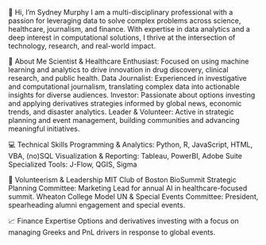 👋 Hi, I’m Sydney Murphy
I am a multi-disciplinary professional with a passion for leveraging data to solve complex problems across science, healthcare, journalism, and finance. With expertise in data analytics and a deep interest in computational solutions, I thrive at the intersection of technology, research, and real-world impact.

🔬 About Me
Scientist & Healthcare Enthusiast: Focused on using machine learning and analytics to drive innovation in drug discovery, clinical research, and public health.
Data Journalist: Experienced in investigative and computational journalism, translating complex data into actionable insights for diverse audiences.
Investor: Passionate about options investing and applying derivatives strategies informed by global news, economic trends, and disaster analytics.
Leader & Volunteer: Active in strategic planning and event management, building communities and advancing meaningful initiatives.

💻 Technical Skills
Programming & Analytics: Python, R, JavaScript, HTML, VBA, (no)SQL
Visualization & Reporting: Tableau, PowerBI, Adobe Suite
Specialized Tools: J-Flow, QGIS, Sigma

🌟 Volunteerism & Leadership
MIT Club of Boston BioSummit Strategic Planning Committee: Marketing Lead for annual AI in healthcare-focused summit.
Wheaton College Model UN & Special Events Committee: President, spearheading alumni engagement and special events.

📈 Finance Expertise
Options and derivatives investing with a focus on managing Greeks and PnL drivers in response to global events.
